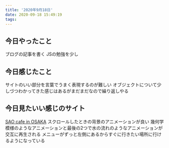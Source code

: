 ```yaml
---
title: '2020年9月18日'
date: 2020-09-18 15:49:19
tags:
---
```

## 今日やったこと
ブログの記事を書く
JSの勉強を少し
## 今日感じたこと
サイトのいい部分を言葉でうまく表現するのが難しい
オブジェクトについて少しづつわかってきた感じはあるがまだまだなので繰り返しやる
## 今日見たいい感じのサイト
[SAO cafe in OSAKA](http://saocafe.jp/)
スクロールしたときの背景のアニメーションが良い
幾何学模様のようなアニメーションと最後の2つで水の流れのようなアニメーションが交互に再生される
メニューがずっと左側にあるからすぐに行きたい場所に行けるようになっている